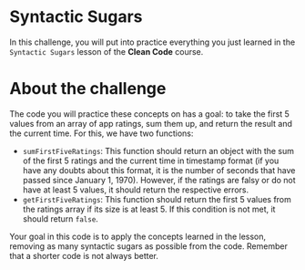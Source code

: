 # Syntactic Sugars

In this challenge, you will put into practice everything you just learned in the `Syntactic Sugars` lesson of the **Clean Code** course.

# About the challenge

The code you will practice these concepts on has a goal: to take the first 5 values from an array of app ratings, sum them up, and return the result and the current time. For this, we have two functions:

- `sumFirstFiveRatings`: This function should return an object with the sum of the first 5 ratings and the current time in timestamp format (if you have any doubts about this format, it is the number of seconds that have passed since January 1, 1970). However, if the ratings are falsy or do not have at least 5 values, it should return the respective errors.
- `getFirstFiveRatings`: This function should return the first 5 values from the ratings array if its size is at least 5. If this condition is not met, it should return `false`.

Your goal in this code is to apply the concepts learned in the lesson, removing as many syntactic sugars as possible from the code. Remember that a shorter code is not always better.
